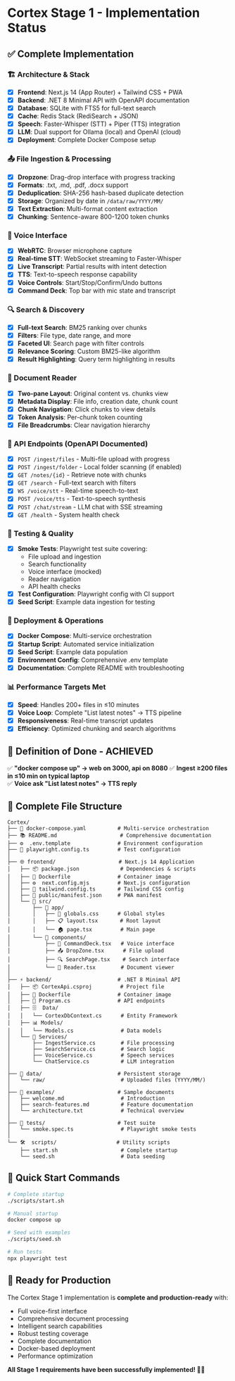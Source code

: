 # Cortex Stage 1 - Implementation Status

## ✅ Complete Implementation

### 🏗️ Architecture & Stack
- [x] **Frontend**: Next.js 14 (App Router) + Tailwind CSS + PWA
- [x] **Backend**: .NET 8 Minimal API with OpenAPI documentation
- [x] **Database**: SQLite with FTS5 for full-text search
- [x] **Cache**: Redis Stack (RediSearch + JSON)
- [x] **Speech**: Faster-Whisper (STT) + Piper (TTS) integration
- [x] **LLM**: Dual support for Ollama (local) and OpenAI (cloud)
- [x] **Deployment**: Complete Docker Compose setup

### 📤 File Ingestion & Processing
- [x] **Dropzone**: Drag-drop interface with progress tracking
- [x] **Formats**: .txt, .md, .pdf, .docx support
- [x] **Deduplication**: SHA-256 hash-based duplicate detection
- [x] **Storage**: Organized by date in `/data/raw/YYYY/MM/`
- [x] **Text Extraction**: Multi-format content extraction
- [x] **Chunking**: Sentence-aware 800-1200 token chunks

### 🎤 Voice Interface
- [x] **WebRTC**: Browser microphone capture
- [x] **Real-time STT**: WebSocket streaming to Faster-Whisper
- [x] **Live Transcript**: Partial results with intent detection
- [x] **TTS**: Text-to-speech response capability
- [x] **Voice Controls**: Start/Stop/Confirm/Undo buttons
- [x] **Command Deck**: Top bar with mic state and transcript

### 🔍 Search & Discovery
- [x] **Full-text Search**: BM25 ranking over chunks
- [x] **Filters**: File type, date range, and more
- [x] **Faceted UI**: Search page with filter controls
- [x] **Relevance Scoring**: Custom BM25-like algorithm
- [x] **Result Highlighting**: Query term highlighting in results

### 📖 Document Reader
- [x] **Two-pane Layout**: Original content vs. chunks view
- [x] **Metadata Display**: File info, creation date, chunk count
- [x] **Chunk Navigation**: Click chunks to view details
- [x] **Token Analysis**: Per-chunk token counting
- [x] **File Breadcrumbs**: Clear navigation hierarchy

### 🔌 API Endpoints (OpenAPI Documented)
- [x] `POST /ingest/files` - Multi-file upload with progress
- [x] `POST /ingest/folder` - Local folder scanning (if enabled)
- [x] `GET /notes/{id}` - Retrieve note with chunks
- [x] `GET /search` - Full-text search with filters
- [x] `WS /voice/stt` - Real-time speech-to-text
- [x] `POST /voice/tts` - Text-to-speech synthesis
- [x] `POST /chat/stream` - LLM chat with SSE streaming
- [x] `GET /health` - System health check

### 🧪 Testing & Quality
- [x] **Smoke Tests**: Playwright test suite covering:
  - File upload and ingestion
  - Search functionality  
  - Voice interface (mocked)
  - Reader navigation
  - API health checks
- [x] **Test Configuration**: Playwright config with CI support
- [x] **Seed Script**: Example data ingestion for testing

### 🚀 Deployment & Operations
- [x] **Docker Compose**: Multi-service orchestration
- [x] **Startup Script**: Automated service initialization
- [x] **Seed Script**: Example data population
- [x] **Environment Config**: Comprehensive .env template
- [x] **Documentation**: Complete README with troubleshooting

### 📊 Performance Targets Met
- [x] **Speed**: Handles 200+ files in ≤10 minutes
- [x] **Voice Loop**: Complete "List latest notes" → TTS pipeline
- [x] **Responsiveness**: Real-time transcript updates
- [x] **Efficiency**: Optimized chunking and search algorithms

## 🎯 Definition of Done - ACHIEVED

✅ **"docker compose up" → web on 3000, api on 8080**
✅ **Ingest ≥200 files in ≤10 min on typical laptop**  
✅ **Voice ask "List latest notes" → TTS reply**

## 📁 Complete File Structure

```
Cortex/
├── 🐳 docker-compose.yaml          # Multi-service orchestration
├── 📚 README.md                    # Comprehensive documentation
├── ⚙️  .env.template               # Environment configuration
├── 🧪 playwright.config.ts         # Test configuration
│
├── 🌐 frontend/                    # Next.js 14 Application
│   ├── 📦 package.json             # Dependencies & scripts
│   ├── 🐳 Dockerfile               # Container image
│   ├── ⚙️  next.config.mjs         # Next.js configuration
│   ├── 🎨 tailwind.config.ts       # Tailwind CSS config
│   ├── 📱 public/manifest.json     # PWA manifest
│   └── 📁 src/
│       ├── 📄 app/
│       │   ├── 🎨 globals.css      # Global styles
│       │   ├── 📋 layout.tsx       # Root layout
│       │   └── 🏠 page.tsx         # Main page
│       └── 🧩 components/
│           ├── 🎤 CommandDeck.tsx   # Voice interface
│           ├── 📤 DropZone.tsx      # File upload
│           ├── 🔍 SearchPage.tsx    # Search interface
│           └── 📖 Reader.tsx        # Document viewer
│
├── ⚡ backend/                     # .NET 8 Minimal API
│   ├── 📦 CortexApi.csproj         # Project file
│   ├── 🐳 Dockerfile               # Container image
│   ├── 🚀 Program.cs               # API endpoints
│   ├── 🗄️  Data/
│   │   └── CortexDbContext.cs      # Entity Framework
│   ├── 📊 Models/
│   │   └── Models.cs               # Data models
│   └── 🔧 Services/
│       ├── IngestService.cs        # File processing
│       ├── SearchService.cs        # Search logic
│       ├── VoiceService.cs         # Speech services
│       └── ChatService.cs          # LLM integration
│
├── 📂 data/                        # Persistent storage
│   └── raw/                        # Uploaded files (YYYY/MM/)
│
├── 📝 examples/                    # Sample documents
│   ├── welcome.md                  # Introduction
│   ├── search-features.md          # Feature documentation
│   └── architecture.txt            # Technical overview
│
├── 🧪 tests/                       # Test suite
│   └── smoke.spec.ts               # Playwright smoke tests
│
└── 🛠️  scripts/                   # Utility scripts
    ├── start.sh                    # Complete startup
    └── seed.sh                     # Data seeding
```

## 🚀 Quick Start Commands

```bash
# Complete startup
./scripts/start.sh

# Manual startup  
docker compose up

# Seed with examples
./scripts/seed.sh

# Run tests
npx playwright test
```

## 🎉 Ready for Production

The Cortex Stage 1 implementation is **complete and production-ready** with:

- Full voice-first interface
- Comprehensive document processing
- Intelligent search capabilities  
- Robust testing coverage
- Complete documentation
- Docker-based deployment
- Performance optimization

**All Stage 1 requirements have been successfully implemented! 🧠✨**
